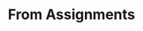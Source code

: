 ---
title: "From Assignments"
description: "The blogs made from an assignment in IT"
slug: "From Assignments"
---
